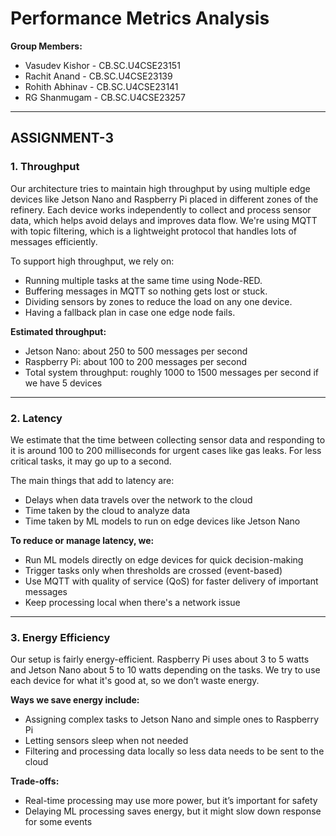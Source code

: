
# Performance Metrics Analysis

**Group Members:**

- Vasudev Kishor - CB.SC.U4CSE23151  
- Rachit Anand - CB.SC.U4CSE23139  
- Rohith Abhinav - CB.SC.U4CSE23141  
- RG Shanmugam - CB.SC.U4CSE23257

---

## ASSIGNMENT-3

### 1. Throughput

Our architecture tries to maintain high throughput by using multiple edge devices like Jetson Nano and Raspberry Pi placed in different zones of the refinery. Each device works independently to collect and process sensor data, which helps avoid delays and improves data flow. We're using MQTT with topic filtering, which is a lightweight protocol that handles lots of messages efficiently.

To support high throughput, we rely on:

- Running multiple tasks at the same time using Node-RED.
- Buffering messages in MQTT so nothing gets lost or stuck.
- Dividing sensors by zones to reduce the load on any one device.
- Having a fallback plan in case one edge node fails.

**Estimated throughput:**

- Jetson Nano: about 250 to 500 messages per second  
- Raspberry Pi: about 100 to 200 messages per second  
- Total system throughput: roughly 1000 to 1500 messages per second if we have 5 devices

---

### 2. Latency

We estimate that the time between collecting sensor data and responding to it is around 100 to 200 milliseconds for urgent cases like gas leaks. For less critical tasks, it may go up to a second.

The main things that add to latency are:

- Delays when data travels over the network to the cloud  
- Time taken by the cloud to analyze data  
- Time taken by ML models to run on edge devices like Jetson Nano

**To reduce or manage latency, we:**

- Run ML models directly on edge devices for quick decision-making  
- Trigger tasks only when thresholds are crossed (event-based)  
- Use MQTT with quality of service (QoS) for faster delivery of important messages  
- Keep processing local when there's a network issue

---

### 3. Energy Efficiency

Our setup is fairly energy-efficient. Raspberry Pi uses about 3 to 5 watts and Jetson Nano about 5 to 10 watts depending on the tasks. We try to use each device for what it's good at, so we don’t waste energy.

**Ways we save energy include:**

- Assigning complex tasks to Jetson Nano and simple ones to Raspberry Pi  
- Letting sensors sleep when not needed  
- Filtering and processing data locally so less data needs to be sent to the cloud

**Trade-offs:**

- Real-time processing may use more power, but it’s important for safety  
- Delaying ML processing saves energy, but it might slow down response for some events
